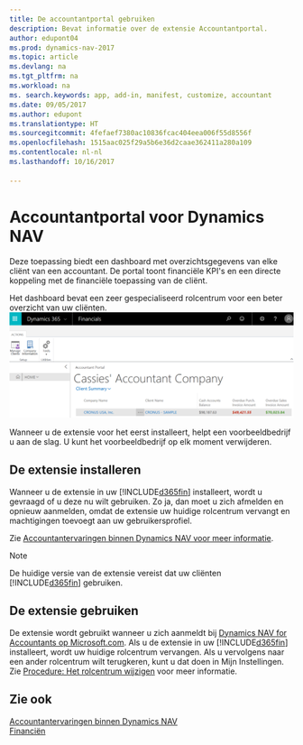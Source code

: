 ```yaml
---
title: De accountantportal gebruiken
description: Bevat informatie over de extensie Accountantportal.
author: edupont04
ms.prod: dynamics-nav-2017
ms.topic: article
ms.devlang: na
ms.tgt_pltfrm: na
ms.workload: na
ms. search.keywords: app, add-in, manifest, customize, accountant
ms.date: 09/05/2017
ms.author: edupont
ms.translationtype: HT
ms.sourcegitcommit: 4fefaef7380ac10836fcac404eea006f55d8556f
ms.openlocfilehash: 1515aac025f29a5b6e36d2caae362411a280a109
ms.contentlocale: nl-nl
ms.lasthandoff: 10/16/2017

---
```

# <a name="accountant-portal-for-dynamics-nav"></a>Accountantportal voor Dynamics NAV
Deze toepassing biedt een dashboard met overzichtsgegevens van elke cliënt van een accountant. De portal toont financiële KPI's en een directe koppeling met de financiële toepassing van de cliënt.  

Het dashboard bevat een zeer gespecialiseerd rolcentrum voor een beter overzicht van uw cliënten.  
[![Accountantportal](./media/ui-extensions-accportal/accountant-portal.png)](https://go.microsoft.com/fwlink/?linkid=851257)

Wanneer u de extensie voor het eerst installeert, helpt een voorbeeldbedrijf u aan de slag. U kunt het voorbeeldbedrijf op elk moment verwijderen.  

## <a name="installing-the-extension"></a>De extensie installeren
Wanneer u de extensie in uw [!INCLUDE[d365fin](includes/d365fin_md.md)] installeert, wordt u gevraagd of u deze nu wilt gebruiken. Zo ja, dan moet u zich afmelden en opnieuw aanmelden, omdat de extensie uw huidige rolcentrum vervangt en machtigingen toevoegt aan uw gebruikersprofiel.  

Zie [Accountantervaringen binnen Dynamics NAV voor meer informatie](finance-accounting.md).  

> [!NOTE]  
>  De huidige versie van de extensie vereist dat uw cliënten [!INCLUDE[d365fin](includes/d365fin_md.md)] gebruiken.  

## <a name="using-the-extension"></a>De extensie gebruiken
De extensie wordt gebruikt wanneer u zich aanmeldt bij [Dynamics NAV for Accountants op Microsoft.com](https://www.microsoft.com/en-us/dynamics365/financial-insights-for-accountants). Als u de extensie in uw [!INCLUDE[d365fin](includes/d365fin_md.md)] installeert, wordt uw huidige rolcentrum vervangen. Als u vervolgens naar een ander rolcentrum wilt terugkeren, kunt u dat doen in Mijn Instellingen. Zie [Procedure: Het rolcentrum wijzigen](change-role.md) voor meer informatie.  

## <a name="see-also"></a>Zie ook
[Accountantervaringen binnen Dynamics NAV](finance-accounting.md)  
[Financiën](finance.md)  

